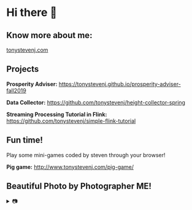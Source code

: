 # Hi there 👋

## Know more about me:
[tonystevenj.com](https://www.tonystevenj.com)

## Projects

  **Prosperity Adviser:** https://tonystevenj.github.io/prosperity-adviser-fall2019

  **Data Collector:** https://github.com/tonystevenj/height-collector-spring
  
  **Streaming Processing Tutorial in Flink:** https://github.com/tonystevenj/simple-flink-tutorial
  
  
## Fun time!
Play some mini-games coded by steven through your browser!


  **Pig game:** http://www.tonystevenj.com/pig-game/
 
 
 ## Beautiful Photo by Photographer ME!
<details>
<summary>📷</summary>
<img src="https://raw.githubusercontent.com/tonystevenj/tonystevenj/master/%E9%9D%92%E6%A9%993-%E5%B0%8F%E6%96%87%E4%BB%B6.jpg"/>
</details>
<!--
**tonystevenj/tonystevenj** is a ✨ _special_ ✨ repository because its `README.md` (this file) appears on your GitHub profile.

Here are some ideas to get you started:

- 🔭 I’m currently working on ...
- 🌱 I’m currently learning ...
- 👯 I’m looking to collaborate on ...
- 🤔 I’m looking for help with ...
- 💬 Ask me about ...
- 📫 How to reach me: ...
- 😄 Pronouns: ...
- ⚡ Fun fact: ...
-->
